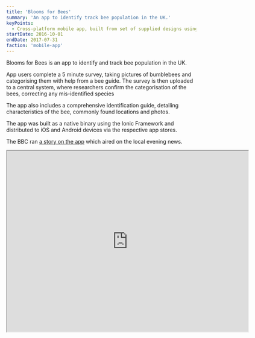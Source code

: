 ```yaml
---
title: 'Blooms for Bees'
summary: 'An app to identify track bee population in the UK.'
keyPoints:
  - Cross-platform mobile app, built from set of supplied designs using the Ionic Framework.
startDate: 2016-10-01
endDate: 2017-07-31
faction: 'mobile-app'
---
```


Blooms for Bees is an app to identify and track bee population in the UK.

App users complete a 5 minute survey, taking pictures of bumblebees and categorising them with help from a bee guide. The survey is then uploaded to a central system, where researchers confirm the categorisation of the bees, correcting any mis-identified species

The app also includes a comprehensive identification guide, detailing characteristics of the bee, commonly found locations and photos.

The app was built as a native binary using the Ionic Framework and distributed to iOS and Android devices via the respective app stores.

The BBC ran [a story on the app](https://drive.google.com/file/d/0B7Ph-ulzuoOrdTV4RllXOE5SX2c/view) which aired on the local evening news.

<iframe src="https://drive.google.com/file/d/0B7Ph-ulzuoOrdTV4RllXOE5SX2c/preview?resourcekey=0-QVYgI0xNKHI8ujabxueCgQ" width="640" height="480" allow="autoplay"></iframe>
